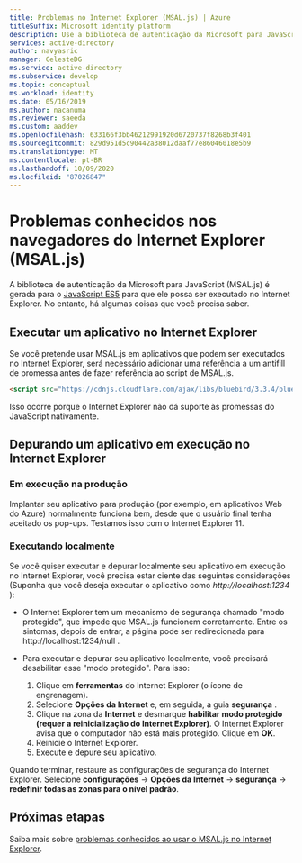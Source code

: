 ```yaml
---
title: Problemas no Internet Explorer (MSAL.js) | Azure
titleSuffix: Microsoft identity platform
description: Use a biblioteca de autenticação da Microsoft para JavaScript (MSAL.js) com o navegador Internet Explorer.
services: active-directory
author: navyasric
manager: CelesteDG
ms.service: active-directory
ms.subservice: develop
ms.topic: conceptual
ms.workload: identity
ms.date: 05/16/2019
ms.author: nacanuma
ms.reviewer: saeeda
ms.custom: aaddev
ms.openlocfilehash: 633166f3bb46212991920d6720737f8268b3f401
ms.sourcegitcommit: 829d951d5c90442a38012daaf77e86046018e5b9
ms.translationtype: MT
ms.contentlocale: pt-BR
ms.lasthandoff: 10/09/2020
ms.locfileid: "87026847"
---
```

# <a name="known-issues-on-internet-explorer-browsers-msaljs"></a>Problemas conhecidos nos navegadores do Internet Explorer (MSAL.js)

A biblioteca de autenticação da Microsoft para JavaScript (MSAL.js) é gerada para o [JavaScript ES5](https://fr.wikipedia.org/wiki/ECMAScript#ECMAScript_Edition_5_.28ES5.29) para que ele possa ser executado no Internet Explorer. No entanto, há algumas coisas que você precisa saber.

## <a name="run-an-app-in-internet-explorer"></a>Executar um aplicativo no Internet Explorer
Se você pretende usar MSAL.js em aplicativos que podem ser executados no Internet Explorer, será necessário adicionar uma referência a um antifill de promessa antes de fazer referência ao script de MSAL.js.

```html
<script src="https://cdnjs.cloudflare.com/ajax/libs/bluebird/3.3.4/bluebird.min.js" class="pre"></script>
```

Isso ocorre porque o Internet Explorer não dá suporte às promessas do JavaScript nativamente.

## <a name="debugging-an-application-running-in-internet-explorer"></a>Depurando um aplicativo em execução no Internet Explorer

### <a name="running-in-production"></a>Em execução na produção
Implantar seu aplicativo para produção (por exemplo, em aplicativos Web do Azure) normalmente funciona bem, desde que o usuário final tenha aceitado os pop-ups. Testamos isso com o Internet Explorer 11.

### <a name="running-locally"></a>Executando localmente
Se você quiser executar e depurar localmente seu aplicativo em execução no Internet Explorer, você precisa estar ciente das seguintes considerações (Suponha que você deseja executar o aplicativo como *http://localhost:1234* ):

- O Internet Explorer tem um mecanismo de segurança chamado "modo protegido", que impede que MSAL.js funcionem corretamente. Entre os sintomas, depois de entrar, a página pode ser redirecionada para http://localhost:1234/null .

- Para executar e depurar seu aplicativo localmente, você precisará desabilitar esse "modo protegido". Para isso:

    1. Clique em **ferramentas** do Internet Explorer (o ícone de engrenagem).
    1. Selecione **Opções da Internet** e, em seguida, a guia **segurança** .
    1. Clique na zona da **Internet** e desmarque **habilitar modo protegido (requer a reinicialização do Internet Explorer)**. O Internet Explorer avisa que o computador não está mais protegido. Clique em **OK**.
    1. Reinicie o Internet Explorer.
    1. Execute e depure seu aplicativo.

Quando terminar, restaure as configurações de segurança do Internet Explorer.  Selecione **configurações**  ->  **Opções da Internet**  ->  **segurança**  ->  **redefinir todas as zonas para o nível padrão**.

## <a name="next-steps"></a>Próximas etapas
Saiba mais sobre [problemas conhecidos ao usar o MSAL.js no Internet Explorer](msal-js-use-ie-browser.md).